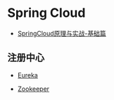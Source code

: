 # Spring Cloud

- [SpringCloud原理与实战-基础篇](/notes/分布式/SpringCloud原理与实战/01.md)

## 注册中心

- [Eureka](/notes/分布式/SpringCloud/eureka.md)

- [Zookeeper](/notes/分布式/SpringCloud/zookeeper.md)

